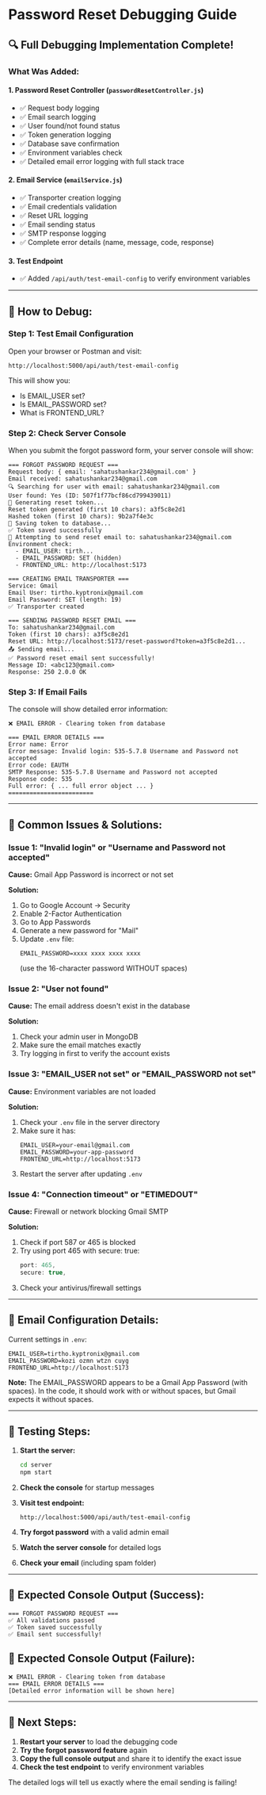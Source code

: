 # Password Reset Debugging Guide

## 🔍 Full Debugging Implementation Complete!

### What Was Added:

#### 1. **Password Reset Controller** (`passwordResetController.js`)
- ✅ Request body logging
- ✅ Email search logging
- ✅ User found/not found status
- ✅ Token generation logging
- ✅ Database save confirmation
- ✅ Environment variables check
- ✅ Detailed email error logging with full stack trace

#### 2. **Email Service** (`emailService.js`)
- ✅ Transporter creation logging
- ✅ Email credentials validation
- ✅ Reset URL logging
- ✅ Email sending status
- ✅ SMTP response logging
- ✅ Complete error details (name, message, code, response)

#### 3. **Test Endpoint**
- ✅ Added `/api/auth/test-email-config` to verify environment variables

---

## 🚀 How to Debug:

### Step 1: Test Email Configuration
Open your browser or Postman and visit:
```
http://localhost:5000/api/auth/test-email-config
```

This will show you:
- Is EMAIL_USER set?
- Is EMAIL_PASSWORD set?
- What is FRONTEND_URL?

### Step 2: Check Server Console
When you submit the forgot password form, your server console will show:

```
=== FORGOT PASSWORD REQUEST ===
Request body: { email: 'sahatushankar234@gmail.com' }
Email received: sahatushankar234@gmail.com
🔍 Searching for user with email: sahatushankar234@gmail.com
User found: Yes (ID: 507f1f77bcf86cd799439011)
🔐 Generating reset token...
Reset token generated (first 10 chars): a3f5c8e2d1
Hashed token (first 10 chars): 9b2a7f4e3c
💾 Saving token to database...
✅ Token saved successfully
📧 Attempting to send reset email to: sahatushankar234@gmail.com
Environment check:
  - EMAIL_USER: tirth...
  - EMAIL_PASSWORD: SET (hidden)
  - FRONTEND_URL: http://localhost:5173

=== CREATING EMAIL TRANSPORTER ===
Service: Gmail
Email User: tirtho.kyptronix@gmail.com
Email Password: SET (length: 19)
✅ Transporter created

=== SENDING PASSWORD RESET EMAIL ===
To: sahatushankar234@gmail.com
Token (first 10 chars): a3f5c8e2d1
Reset URL: http://localhost:5173/reset-password?token=a3f5c8e2d1...
📤 Sending email...
✅ Password reset email sent successfully!
Message ID: <abc123@gmail.com>
Response: 250 2.0.0 OK
```

### Step 3: If Email Fails
The console will show detailed error information:

```
❌ EMAIL ERROR - Clearing token from database

=== EMAIL ERROR DETAILS ===
Error name: Error
Error message: Invalid login: 535-5.7.8 Username and Password not accepted
Error code: EAUTH
SMTP Response: 535-5.7.8 Username and Password not accepted
Response code: 535
Full error: { ... full error object ... }
========================
```

---

## 🔧 Common Issues & Solutions:

### Issue 1: "Invalid login" or "Username and Password not accepted"
**Cause:** Gmail App Password is incorrect or not set

**Solution:**
1. Go to Google Account → Security
2. Enable 2-Factor Authentication
3. Go to App Passwords
4. Generate a new password for "Mail"
5. Update `.env` file:
   ```
   EMAIL_PASSWORD=xxxx xxxx xxxx xxxx
   ```
   (use the 16-character password WITHOUT spaces)

### Issue 2: "User not found"
**Cause:** The email address doesn't exist in the database

**Solution:**
1. Check your admin user in MongoDB
2. Make sure the email matches exactly
3. Try logging in first to verify the account exists

### Issue 3: "EMAIL_USER not set" or "EMAIL_PASSWORD not set"
**Cause:** Environment variables are not loaded

**Solution:**
1. Check your `.env` file in the server directory
2. Make sure it has:
   ```
   EMAIL_USER=your-email@gmail.com
   EMAIL_PASSWORD=your-app-password
   FRONTEND_URL=http://localhost:5173
   ```
3. Restart the server after updating `.env`

### Issue 4: "Connection timeout" or "ETIMEDOUT"
**Cause:** Firewall or network blocking Gmail SMTP

**Solution:**
1. Check if port 587 or 465 is blocked
2. Try using port 465 with secure: true:
   ```javascript
   port: 465,
   secure: true,
   ```
3. Check your antivirus/firewall settings

---

## 📧 Email Configuration Details:

Current settings in `.env`:
```env
EMAIL_USER=tirtho.kyptronix@gmail.com
EMAIL_PASSWORD=kozi ozmn wtzn cuyg
FRONTEND_URL=http://localhost:5173
```

**Note:** The EMAIL_PASSWORD appears to be a Gmail App Password (with spaces).
In the code, it should work with or without spaces, but Gmail expects it without spaces.

---

## 🧪 Testing Steps:

1. **Start the server:**
   ```bash
   cd server
   npm start
   ```

2. **Check the console** for startup messages

3. **Visit test endpoint:**
   ```
   http://localhost:5000/api/auth/test-email-config
   ```

4. **Try forgot password** with a valid admin email

5. **Watch the server console** for detailed logs

6. **Check your email** (including spam folder)

---

## 📝 Expected Console Output (Success):

```
=== FORGOT PASSWORD REQUEST ===
✅ All validations passed
✅ Token saved successfully
✅ Email sent successfully!
```

## 📝 Expected Console Output (Failure):

```
❌ EMAIL ERROR - Clearing token from database
=== EMAIL ERROR DETAILS ===
[Detailed error information will be shown here]
```

---

## 🎯 Next Steps:

1. **Restart your server** to load the debugging code
2. **Try the forgot password feature** again
3. **Copy the full console output** and share it to identify the exact issue
4. **Check the test endpoint** to verify environment variables

The detailed logs will tell us exactly where the email sending is failing!
